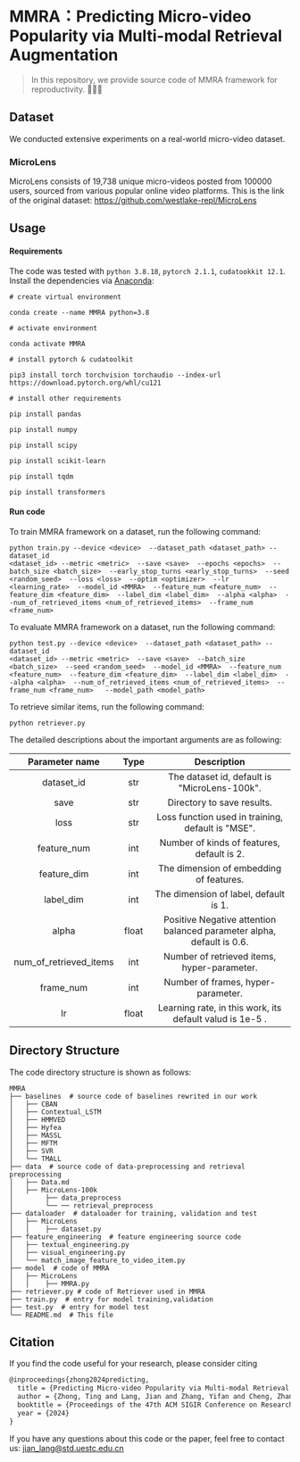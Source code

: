# MMRA：Predicting Micro-video Popularity via Multi-modal Retrieval Augmentation

> In this repository, we provide source code of MMRA framework for reproductivity. 🚀🚀🚀
>



## Dataset

We conducted extensive experiments on a real-world micro-video dataset.

### MicroLens

MicroLens consists of 19,738 unique micro-videos posted from 100000 users, sourced from various popular online video platforms. This is the link of the original dataset: https://github.com/westlake-repl/MicroLens



## Usage

#### Requirements

The code was tested with `python 3.8.18`, `pytorch 2.1.1`, `cudatookkit 12.1`. Install the dependencies via [Anaconda](https://www.anaconda.com/):

```shell
# create virtual environment

conda create --name MMRA python=3.8

# activate environment

conda activate MMRA

# install pytorch & cudatoolkit

pip3 install torch torchvision torchaudio --index-url https://download.pytorch.org/whl/cu121

# install other requirements

pip install pandas

pip install numpy

pip install scipy

pip install scikit-learn

pip install tqdm

pip install transformers
```

#### Run code

To train MMRA framework on a dataset, run the following command:

```shell
python train.py --device <device>  --dataset_path <dataset_path> --dataset_id
<dataset_id> --metric <metric>  --save <save>  --epochs <epochs>  --batch_size <batch_size>  --early_stop_turns <early_stop_turns>  --seed <random_seed>  --loss <loss>  --optim <optimizer>  --lr <learning_rate>  --model_id <MMRA>  --feature_num <feature_num>  --feature_dim <feature_dim>  --label_dim <label_dim>  --alpha <alpha>  --num_of_retrieved_items <num_of_retrieved_items>  --frame_num <frame_num>  
```

To evaluate MMRA framework on a dataset, run the following command:

```shell
python test.py --device <device>  --dataset_path <dataset_path> --dataset_id
<dataset_id> --metric <metric>  --save <save>  --batch_size <batch_size>  --seed <random_seed>  --model_id <MMRA>  --feature_num <feature_num>  --feature_dim <feature_dim>  --label_dim <label_dim>  --alpha <alpha>  --num_of_retrieved_items <num_of_retrieved_items>  --frame_num <frame_num>   --model_path <model_path>
```

To retrieve similar items, run the following command:

```shell
python retriever.py
```

The detailed descriptions about the important arguments are as following:

|     Parameter name     | Type  |                         Description                          |
| :--------------------: | :---: | :----------------------------------------------------------: |
|       dataset_id       |  str  |         The dataset id, default is "MicroLens-100k".         |
|          save          |  str  |                  Directory to save results.                  |
|          loss          |  str  |      Loss function used in training, default is "MSE".       |
|      feature_num       |  int  |          Number of kinds of features, default is 2.          |
|      feature_dim       |  int  |           The dimension of embedding of features.            |
|       label_dim        |  int  |            The dimension of label, default is 1.             |
|         alpha          | float | Positive Negative attention balanced parameter alpha, default is 0.6. |
| num_of_retrieved_items |  int  |         Number of retrieved items, hyper-parameter.          |
|       frame_num        |  int  |              Number of frames, hyper-parameter.              |
|           lr           | float |   Learning rate, in this work, its default valud is 1e-5 .   |



## Directory Structure

The code directory structure is shown as follows:
```shell
MMRA
├── baselines  # source code of baselines rewrited in our work
│   ├── CBAN  
│   ├── Contextual_LSTM 
│   ├── HMMVED 
│   ├── Hyfea
│   ├── MASSL 
│   ├── MFTM 
│   ├── SVR 
│   └── TMALL 
├── data  # source code of data-preprocessing and retrieval preprocessing
│   ├── Data.md
│   ├── MicroLens-100k
│		 ├── data_preprocess
│		 └── ── retrieval_preprocess
├── dataloader  # dataloader for training, validation and test
│   ├── MicroLens
│	│	 ├── dataset.py 
├── feature_engineering  # feature engineering source code
│   ├── textual_engineering.py 
│   ├── visual_engineering.py 
│   └── match_image_feature_to_video_item.py    
├── model  # code of MMRA
│   ├── MicroLens
│	│	 ├── MMRA.py 
├── retriever.py # code of Retriever used in MMRA
├── train.py  # entry for model training,validation
├── test.py  # entry for model test
└── README.md  # This file
```



## Citation

If you find the code useful for your research, please consider citing

```latex
@inproceedings{zhong2024predicting,
  title = {Predicting Micro-video Popularity via Multi-modal Retrieval Augmentation},
  author = {Zhong, Ting and Lang, Jian and Zhang, Yifan and Cheng, Zhangtao and Zhang, Kunpeng and Zhou, Fan},
  booktitle = {Proceedings of the 47th ACM SIGIR Conference on Research and Development in Information Retrieval},
  year = {2024}
}
```

If you have any questions about this code or the paper, feel free to contact us:  jian_lang@std.uestc.edu.cn
